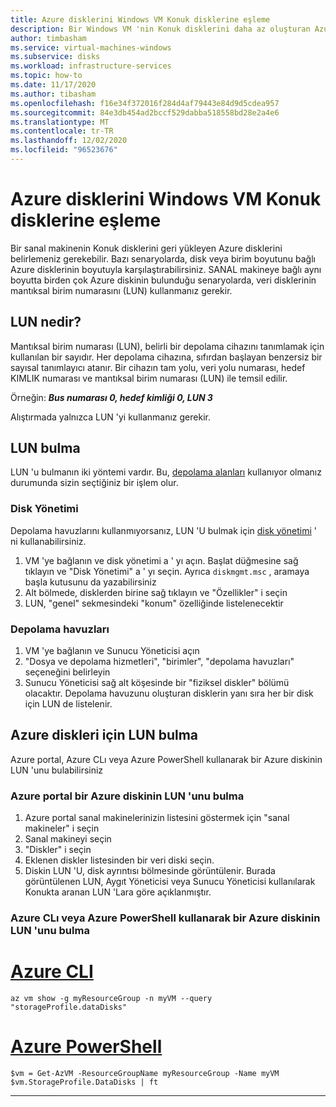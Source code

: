 ```yaml
---
title: Azure disklerini Windows VM Konuk disklerine eşleme
description: Bir Windows VM 'nin Konuk disklerini daha az oluşturan Azure disklerini belirleme.
author: timbasham
ms.service: virtual-machines-windows
ms.subservice: disks
ms.workload: infrastructure-services
ms.topic: how-to
ms.date: 11/17/2020
ms.author: tibasham
ms.openlocfilehash: f16e34f372016f284d4af79443e84d9d5cdea957
ms.sourcegitcommit: 84e3db454ad2bccf529dabba518558bd28e2a4e6
ms.translationtype: MT
ms.contentlocale: tr-TR
ms.lasthandoff: 12/02/2020
ms.locfileid: "96523676"
---
```

# <a name="how-to-map-azure-disks-to-windows-vm-guest-disks"></a>Azure disklerini Windows VM Konuk disklerine eşleme

Bir sanal makinenin Konuk disklerini geri yükleyen Azure disklerini belirlemeniz gerekebilir. Bazı senaryolarda, disk veya birim boyutunu bağlı Azure disklerinin boyutuyla karşılaştırabilirsiniz. SANAL makineye bağlı aynı boyutta birden çok Azure diskinin bulunduğu senaryolarda, veri disklerinin mantıksal birim numarasını (LUN) kullanmanız gerekir. 

## <a name="what-is-a-lun"></a>LUN nedir?

Mantıksal birim numarası (LUN), belirli bir depolama cihazını tanımlamak için kullanılan bir sayıdır. Her depolama cihazına, sıfırdan başlayan benzersiz bir sayısal tanımlayıcı atanır. Bir cihazın tam yolu, veri yolu numarası, hedef KIMLIK numarası ve mantıksal birim numarası (LUN) ile temsil edilir. 

Örneğin: ***Bus numarası 0, hedef kimliği 0, LUN 3***

Alıştırmada yalnızca LUN 'yi kullanmanız gerekir.

## <a name="finding-the-lun"></a>LUN bulma

LUN 'u bulmanın iki yöntemi vardır. Bu, [depolama alanları](https://docs.microsoft.com/windows-server/storage/storage-spaces/overview) kullanıyor olmanız durumunda sizin seçtiğiniz bir işlem olur.

### <a name="disk-management"></a>Disk Yönetimi

Depolama havuzlarını kullanmıyorsanız, LUN 'U bulmak için [disk yönetimi](https://docs.microsoft.com/windows-server/storage/disk-management/overview-of-disk-management) ' ni kullanabilirsiniz.

1. VM 'ye bağlanın ve disk yönetimi a ' yı açın. Başlat düğmesine sağ tıklayın ve "Disk Yönetimi" a ' yı seçin. Ayrıca `diskmgmt.msc` , aramaya başla kutusunu da yazabilirsiniz
1. Alt bölmede, disklerden birine sağ tıklayın ve "Özellikler" i seçin
1. LUN, "genel" sekmesindeki "konum" özelliğinde listelenecektir

### <a name="storage-pools"></a>Depolama havuzları

1. VM 'ye bağlanın ve Sunucu Yöneticisi açın
1. "Dosya ve depolama hizmetleri", "birimler", "depolama havuzları" seçeneğini belirleyin
1. Sunucu Yöneticisi sağ alt köşesinde bir "fiziksel diskler" bölümü olacaktır. Depolama havuzunu oluşturan disklerin yanı sıra her bir disk için LUN de listelenir.

## <a name="finding-the-lun-for-the-azure-disks"></a>Azure diskleri için LUN bulma

Azure portal, Azure CLı veya Azure PowerShell kullanarak bir Azure diskinin LUN 'unu bulabilirsiniz

### <a name="finding-an-azure-disks-lun-in-the-azure-portal"></a>Azure portal bir Azure diskinin LUN 'unu bulma

1. Azure portal sanal makinelerinizin listesini göstermek için "sanal makineler" i seçin
1. Sanal makineyi seçin
1. "Diskler" i seçin
1. Eklenen diskler listesinden bir veri diski seçin.
1. Diskin LUN 'U, disk ayrıntısı bölmesinde görüntülenir. Burada görüntülenen LUN, Aygıt Yöneticisi veya Sunucu Yöneticisi kullanılarak Konukta aranan LUN 'Lara göre açıklanmıştır.

### <a name="finding-an-azure-disks-lun-using-azure-cli-or-azure-powershell"></a>Azure CLı veya Azure PowerShell kullanarak bir Azure diskinin LUN 'unu bulma

# <a name="azure-cli"></a>[Azure CLI](#tab/azure-cli)
```azurecli-interactive
az vm show -g myResourceGroup -n myVM --query "storageProfile.dataDisks"
```

# <a name="azure-powershell"></a>[Azure PowerShell](#tab/azure-powershell)
```azurepowershell-interactive
$vm = Get-AzVM -ResourceGroupName myResourceGroup -Name myVM
$vm.StorageProfile.DataDisks | ft
```
---
